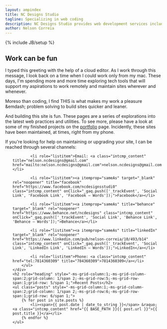 ```yaml
---
layout: ampindex
title: NC Designs Studio
tagline: Specializing in web coding
description: NC Designs Studio provides web development services including web design, production, and maintenance.
author: Nelson Correia
---
```

{% include JB/setup %}
<section itemscope itemtype="http://schema.org/Organization" class="grid_homepage">
	<h2 role="heading" id="special-header" style="-ms-grid-column:1;-ms-grid-column-span:2;grid-column: 1/span 2;-ms-grid-row:1;-ms-grid-row-span:1;grid-row: 1/span 1;">Work can be fun
	</h2>
		<p itemprop="description" style="-ms-grid-column:1;-ms-grid-column-span:1;grid-column: 1/span 1;-ms-grid-row:2;-ms-grid-row-span:1;grid-row: 2/span 1;">
			I typed this greeting with the help of a cloud editor. As I work through this message, I look back on a time when I could work only from my mac. These days, I'm spending more and more time exploring tech tools that will support my aspirations to work remotely and maintain sites wherever and whenever.
		</p>
		<p itemprop="description" style="-ms-grid-column:1;-ms-grid-column-span:1;grid-column: 1/span 1;-ms-grid-row:3;-ms-grid-row-span:1;grid-row: 3/span 1;">
			Moreso than coding, I find <span style="text-transform:uppercase;">this</span> is what makes my work a pleasure &emdash; problem solving to build sites quicker and leaner.
		</p>
		<p itemprop="description" style="-ms-grid-column:2;-ms-grid-column-span:1;grid-column: 2/span 1;-ms-grid-row:2;-ms-grid-row-span:1;grid-row: 2/span 1;">
			And building this site is fun. These pages are a series of explorations into the latest web practices and utilities. To see more, please have a look at some of my finished projects on the <a class="intcmp_content" href="/portfolio.html" title="portfolio" onClick="_gaq.push(['_trackEvent', 'Internal Link', 'Portfolio Link', 'Portfolio – Words']);">portfolio</a> page. Incidently, these sites have been maintained, at times, right from my phone.
		</p>
		<p itemprop="specialty" style="-ms-grid-column:2;-ms-grid-column-span:1;grid-column: 2/span 1;-ms-grid-row:3;-ms-grid-row-span:1;grid-row: 3/span 1;">
			If you're looking for help on maintaining or upgrading your site, I can be reached through several channels:
		</p>
	<div style="-ms-grid-column:1;-ms-grid-column-span:2;grid-column: 1/span 2;-ms-grid-row:4;-ms-grid-row-span:1;grid-row: 4/span 1;">
		<ul role="list" class="grid_contact-info">
			<link itemprop="url" href="https://ncdesigns-studio.com">

			<li role="listitem">Email: <a class="intcmp_content" title="nelson.ncdesigns@gmail.com" href="mailto:nelson.ncdesigns@gmail.com">nelson.ncdesigns@gmail.com</a></li>

			<li role="listitem"><a itemprop="sameAs" target="_blank" rel="noopener" title="facebook" href="https://www.facebook.com/ncdesignsstudi0" class="intcmp_content" onClick="_gaq.push(['_trackEvent', 'Social Link', 'Facebook Link', 'Facebook – Words']);">Facebook</a></li>

			<li role="listitem"><a itemprop="sameAs" title="behance" target="_blank" rel="noopener" href="https://www.behance.net/ncdesigns" class="intcmp_content" onClick="_gaq.push(['_trackEvent', 'Social Link', 'Behance Link', 'Behance – Words']);">Behance</a></li>

			<li role="listitem"><a itemprop="sameAs" title="linkedIn" target="_blank" rel="noopener" href="https://www.linkedin.com/pub/nelson-correia/10/493/b14" class="intcmp_content" onClick="_gaq.push(['_trackEvent', 'Social Link', 'LinkedIn Link', 'LinkedIn – Words']);">LinkedIn</a></li>

			<li role="listitem">Phone: <a class="intcmp_content" href="tel:7814360309" title="784360309">7814360309</a></li>
		</ul>
	</div>
	<h2 role="heading" style="-ms-grid-column:1;-ms-grid-column-span:2;grid-column: 1/span 2;-ms-grid-row:5;-ms-grid-row-span:1;grid-row: 5/span 1;">Recent Posts</h2>
	<ul class="posts" style="-ms-grid-column:1;-ms-grid-column-span:2;grid-column: 1/span 2;-ms-grid-row:6;-ms-grid-row-span:1;grid-row: 6/span 1;">
		{% for post in site.posts %}
			<li><span>{{ post.date | date_to_string }}</span> &raquo; <a class="intcmp_content" href="{{ BASE_PATH }}{{ post.url }}">{{ post.title }}</a></li>
		{% endfor %}
	</ul>
</section>
<template id="shadowDOMTemplateTest">
<style>
div{
color:blue;
}
</style>
<div>
	<content></content>
</div>
</template>
<script>
    var shadow = document.querySelector('#special-header').attachShadow({mode: 'open'});
    var template = document.querySelector('#shadowDOMTemplateTest');
    var clone = document.importNode(template.content, true);
    shadow.appendChild(clone);
    document.querySelector('#special-header').textContent = 'Work can be fun.';
</script>